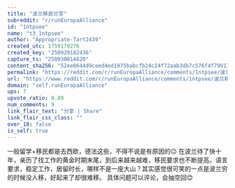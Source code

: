 ```yaml
---
title: "波兰移民分享"
subreddit: "r/runEuropaAlliance"
id: "1ntpsee"
name: "t3_1ntpsee"
author: "Appropriate-Tart2439"
created_utc: 1759170276
created_key: "250929182436"
capture_ts: "250930014820"
content_sha256: "52ee0644d9ceed4ed1975babcfb24c24f72aab3db7c576f4f7991745129c6b27"
permalink: "https://reddit.com/r/runEuropaAlliance/comments/1ntpsee/波兰移民分享/"
url: "https://www.reddit.com/r/runEuropaAlliance/comments/1ntpsee/波兰移民分享/"
domain: "self.runEuropaAlliance"
ups: 7
upvote_ratio: 0.89
num_comments: 9
link_flair_text: "分享 | Share"
link_flair_css_class: ""
over_18: false
is_self: true
---
```


一般留学+移民都是去西欧，德法这些，不得不说是有原因的😑
在波兰待了快十年，亲历了找工作的黄金时期末尾，到后来越来越难，移民要求也不断提高。语言要求，稳定工作，居留时长，哪样不是一座大山？其实感觉很可笑的一点是波兰穷的时候没人移，好起来了却很难移。
具体问题可以评论，会抽空回😊
